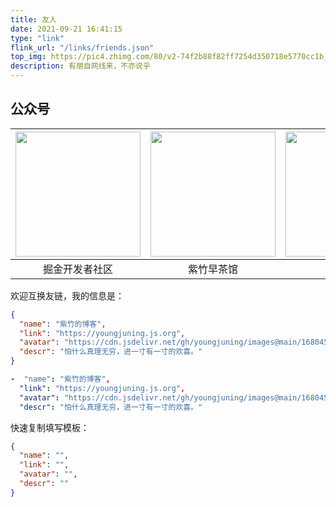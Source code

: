 ```yaml
---
title: 友人
date: 2021-09-21 16:41:15
type: "link"
flink_url: "/links/friends.json"
top_img: https://pic4.zhimg.com/80/v2-74f2b88f82ff7254d350718e5770cc1b_1440w.webp
description: 有朋自网线来，不亦说乎
---
```


## 公众号

| <img src="https://i.loli.net/2021/03/30/3c479HwZlBLGDyj.png" style="width:200px;" /> | <img src="https://i.loli.net/2021/03/30/eSONDCYr1Ehjdlt.jpg" style="width:200px;" /> | <img src="https://i.loli.net/2021/03/30/CSNVBX2F9KRqDbA.png" style="width:200px" /> |
| :----------------------------------------------------------: | :----------------------------------------------------------: | :----------------------------------------------------------: |
|                        掘金开发者社区                        |                          紫竹早茶馆                          |                           Python猫                           |

欢迎互换友链，我的信息是：

```json
{
  "name": "紫竹的博客",
  "link": "https://youngjuning.js.org",
  "avatar": "https://cdn.jsdelivr.net/gh/youngjuning/images@main/1680450378978.png",
  "descr": "怕什么真理无穷，进一寸有一寸的欢喜。"
}
```

```yml
-  "name": "紫竹的博客",
  "link": "https://youngjuning.js.org",
  "avatar": "https://cdn.jsdelivr.net/gh/youngjuning/images@main/1680450378978.png",
  "descr": "怕什么真理无穷，进一寸有一寸的欢喜。"
```

快速复制填写模板：

```json
{
  "name": "",
  "link": "",
  "avatar": "",
  "descr": ""
}
```
